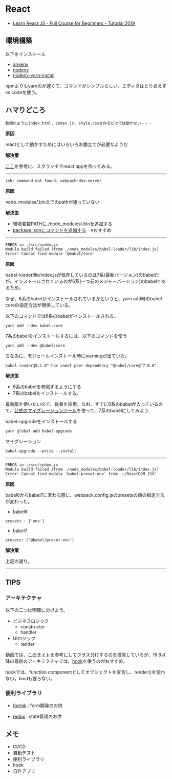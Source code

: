 # React
* [Learn React JS - Full Course for Beginners - Tutorial 2019](https://www.youtube.com/watch?v=DLX62G4lc44)

## 環境構築

以下をインストール

* [anyenv](https://github.com/anyenv/anyenv)
* [nodenv](https://github.com/nodenv/nodenv)
* [nodenv-yarn-install](https://github.com/pine/nodenv-yarn-install)

npmよりもyarnのが速くて、コマンドがシンプルらしい。エディタはとりあえずvs codeを使う。

## ハマりどころ

```
動画のようにindex.html, index.js, style.cssを作るだけでは動かない・・・
```

**原因**

reactとして動かすためにはいろいろお膳立てが必要なようだ

**解決策**

[ここ](https://medium.com/mtholla/react-app-from-scratch-in-5-steps-e72d82034d5a)を参考に、スクラッチでreact appを作ってみる。

---

```
zsh: command not found: webpack-dev-server
```

**原因**

node_modules/.binまでのpathが通っていない

**解決策**

* 環境変数PATHに./node_modules/.binを追加する
* [package.jsonにコマンドを追加する](https://stackoverflow.com/questions/31611527/webpack-webpack-dev-server-command-not-found)　※おすすめ

---

```
ERROR in ./src/index.js
Module build failed (from ./node_modules/babel-loader/lib/index.js):
Error: Cannot find module '@babel/core'  
```

**原因**

babel-loader/lib/index.jsが依存しているのは7系(最新バージョン)のbabelだが、インストールされているのが6系(一つ前のメジャーバージョン)のbabelであるため。

なぜ、6系のbabelがインストールされているかというと、yarn add時のbabel coreの指定方法が関係している。

以下のコマンドでは6系のbabelがインストールされる。

```
yarn add --dev babel-core
```

7系のbabelをインストールするには、以下のコマンドを使う

```
yarn add --dev @babel/core
```

ちなみに、モジュールインストール時にwarningが出ていた。

```
babel-loader@8.1.0" has unmet peer dependency "@babel/core@^7.0.0".
```

**解決策**

* 6系のbabelを参照するようにする
* 7系のbabelをインストールする。

最新版を使いたいので、後者を採用。なお、すでに6系のbabelが入っているので、[公式のマイグレーションツール](https://github.com/babel/babel-upgrade)を使って、7系のbabelにしてみよう

babel-upgradeをインストールする

```
yarn global add babel-upgrade
```

マイグレーション

```
babel-upgrade --write --install
```

---

```
ERROR in ./src/index.js
Module build failed (from ./node_modules/babel-loader/lib/index.js):
Error: Cannot find module 'babel-preset-env' from '~/ReactDOM_JSX'
```

**原因**

babel6からbabel7に変わる際に、webpack.config.jsのpresetsの値の指定方法が変わった。

* babel6

```
presets : ['env']
```

* babel7

```
presets: ['@babel/preset-env']
```

**解決策**

上記の通り。

---

## TIPS

### アーキテクチャ

以下の二つは明確に分けよう。
* ビジネスロジック
    * constructor
    * handler
* UIロジック
    * render

動画では、[このサイト](https://medium.com/@dan_abramov/smart-and-dumb-components-7ca2f9a7c7d0)を参考にしてクラス分けするのを推奨しているが、16.8以降の最新のアーキテクチャでは、[hook](https://reactjs.org/docs/hooks-intro.html)を使うのがおすすめ。

hookでは、function componentとしてオブジェクトを宣言し、render()を使わない。bindも要らない。

### 便利ライブラリ

* [formik](https://github.com/jaredpalmer/formik) : form開発のお供

* [redux](https://github.com/reduxjs/redux) : state管理のお供

## メモ

* CI/CD
* 自動テスト
* 便利ライブラリ
* hook
* 自作アプリ
